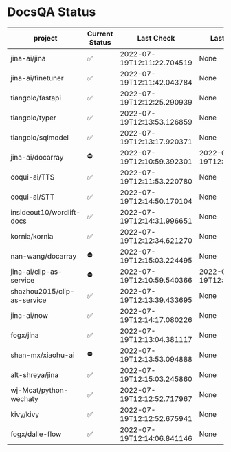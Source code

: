 # DocsQA Status

|          project          |Current Status|        Last Check        |      Last Downtime       |
|---------------------------|--------------|--------------------------|--------------------------|
|jina-ai/jina               |✅            |2022-07-19T12:11:22.704519|None                      |
|jina-ai/finetuner          |✅            |2022-07-19T12:11:42.043784|None                      |
|tiangolo/fastapi           |✅            |2022-07-19T12:12:25.290939|None                      |
|tiangolo/typer             |✅            |2022-07-19T12:13:53.126859|None                      |
|tiangolo/sqlmodel          |✅            |2022-07-19T12:13:17.920371|None                      |
|jina-ai/docarray           |⛔️           |2022-07-19T12:10:59.392301|2022-07-19T12:10:59.392285|
|coqui-ai/TTS               |✅            |2022-07-19T12:11:53.220780|None                      |
|coqui-ai/STT               |✅            |2022-07-19T12:14:50.170104|None                      |
|insideout10/wordlift-docs  |✅            |2022-07-19T12:14:31.996651|None                      |
|kornia/kornia              |✅            |2022-07-19T12:12:34.621270|None                      |
|nan-wang/docarray          |⛔️           |2022-07-19T12:15:03.224495|None                      |
|jina-ai/clip-as-service    |⛔️           |2022-07-19T12:10:59.540366|2022-07-19T12:10:59.540352|
|shazhou2015/clip-as-service|✅            |2022-07-19T12:13:39.433695|None                      |
|jina-ai/now                |✅            |2022-07-19T12:14:17.080226|None                      |
|fogx/jina                  |✅            |2022-07-19T12:13:04.381117|None                      |
|shan-mx/xiaohu-ai          |⛔️           |2022-07-19T12:13:53.094888|None                      |
|alt-shreya/jina            |✅            |2022-07-19T12:15:03.245860|None                      |
|wj-Mcat/python-wechaty     |✅            |2022-07-19T12:12:52.717967|None                      |
|kivy/kivy                  |✅            |2022-07-19T12:12:52.675941|None                      |
|fogx/dalle-flow            |✅            |2022-07-19T12:14:06.841146|None                      |
